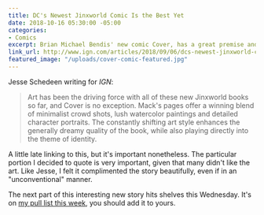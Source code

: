 ```yaml
---
title: DC's Newest Jinxworld Comic Is the Best Yet
date: 2018-10-16 05:30:00 -05:00
categories:
- Comics
excerpt: Brian Michael Bendis' new comic Cover, has a great premise and unconventional (yet beautiful) art.
link_url: http://www.ign.com/articles/2018/09/06/dcs-newest-jinxworld-comic-is-the-best-yet-cover-1-review
featured_image: "/uploads/cover-comic-featured.jpg"
---
```


Jesse Schedeen writing for *IGN*:

> Art has been the driving force with all of these new Jinxworld books so far, and Cover is no exception. Mack's pages offer a winning blend of minimalist crowd shots, lush watercolor paintings and detailed character portraits. The constantly shifting art style enhances the generally dreamy quality of the book, while also playing directly into the theme of identity.

A little late linking to this, but it's important nonetheless. The particular portion I decided to quote is very important, given that many didn't like the art. Like Jesse, I felt it complimented the story beautifully, even if in an "unconventional" manner.

The next part of this interesting new story hits shelves this Wednesday. It's on [my pull list this week](/2018/10/pull-list-for-october-17-2018/), you should add it to yours.
